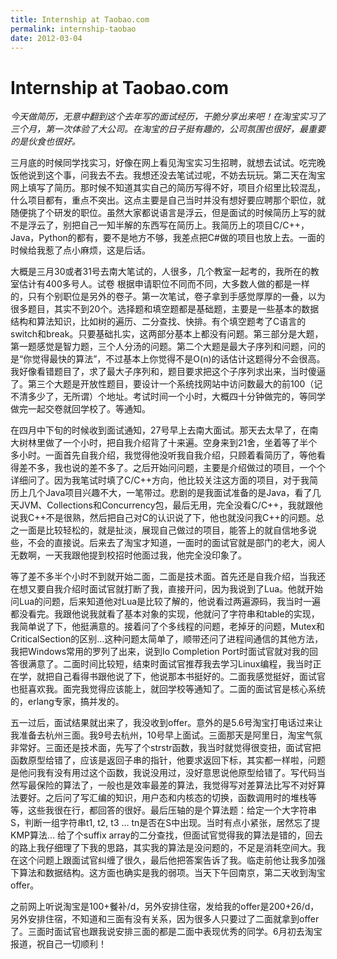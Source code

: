 ```yaml
---
title: Internship at Taobao.com
permalink: internship-taobao
date: 2012-03-04
---
```


# Internship at Taobao.com

*今天做简历，无意中翻到这个去年写的面试经历，干脆分享出来吧！在淘宝实习了三个月，第一次体验了大公司。在淘宝的日子挺有趣的，公司氛围也很好，最重要的是伙食也很好。*

三月底的时候同学找实习，好像在网上看见淘宝实习生招聘，就想去试试。吃完晚饭他说到这个事，问我去不去。我想还没去笔试过呢，不妨去玩玩。第二天在淘宝网上填写了简历。那时候不知道其实自己的简历写得不好，项目介绍里比较混乱，什么项目都有，重点不突出。这点主要是自己当时并没有想好要应聘那个职位，就随便挑了个研发的职位。虽然大家都说语言是浮云，但是面试的时候简历上写的就不是浮云了，别把自己一知半解的东西写在简历上。我简历上的项目C/C++，Java，Python的都有，要不是地方不够，我差点把C#做的项目也放上去。一面的时候给我惹了点小麻烦，这是后话。

大概是三月30或者31号去南大笔试的，人很多，几个教室一起考的，我所在的教室估计有400多号人。试卷 根据申请职位不同而不同，大多数人做的都是一样的，只有个别职位是另外的卷子。第一次笔试，卷子拿到手感觉厚厚的一叠，以为很多题目，其实不到20个。选择题和填空题都是基础题，主要是一些基本的数据结构和算法知识，比如树的遍历、二分查找、快排。有个填空题考了C语言的switch和break。只要基础扎实，这两部分基本上都没有问题。第三部分是大题，第一题感觉是智力题，三个人分汤的问题。第二个大题是最大子序列和问题，问的是“你觉得最快的算法”，不过基本上你觉得不是O(n)的话估计这题得分不会很高。我好像看错题目了，求了最大子序列和，题目要求把这个子序列求出来，当时傻逼了。第三个大题是开放性题目，要设计一个系统找网站中访问数最大的前100（记不清多少了，无所谓）个地址。考试时间一个小时，大概四十分钟做完的，等同学做完一起交卷就回学校了。等通知。

在四月中下旬的时候收到面试通知，27号早上去南大面试。那天去太早了，在南大树林里做了一个小时，把自我介绍背了十来遍。空身来到21舍，坐着等了半个多小时。一面首先自我介绍，我觉得他没听我自我介绍，只顾着看简历了，等他看得差不多，我也说的差不多了。之后开始问问题，主要是介绍做过的项目，一个个详细问了。因为我笔试时填了C/C++方向，他比较关注这方面的项目，对于我简历上几个Java项目兴趣不大，一笔带过。悲剧的是我面试准备的是Java，看了几天JVM、Collections和Concurrency包，最后无用，完全没看C/C++，我就跟他说我C++不是很熟，然后把自己对C的认识说了下，他也就没问我C++的问题。总之一面是比较轻松的，就是扯淡，展现自己做过的项目，能答上的就自信地多说些，不会的直接说。后来去了淘宝才知道，一面时的面试官就是部门的老大，阅人无数啊，一天我跟他提到校招时他面过我，他完全没印象了。

等了差不多半个小时不到就开始二面，二面是技术面。首先还是自我介绍，当我还在想又要自我介绍时面试官就打断了我，直接开问，因为我说到了Lua。他就开始问Lua的问题，后来知道他对Lua是比较了解的，他说看过两遍源码，我当时一遍都没看完。我跟他说我就看了基本对象的实现，他就问了字符串和table的实现，我简单说了下，他挺满意的。接着问了个多线程的问题，老掉牙的问题，Mutex和CriticalSection的区别…这种问题太简单了，顺带还问了进程间通信的其他方法，我把Windows常用的罗列了出来，说到Io Completion Port时面试官就对我的回答很满意了。二面时间比较短，结束时面试官推荐我去学习Linux编程，我当时正在学，就把自己看得书跟他说了下，他说那本书挺好的。二面我感觉挺好，面试官也挺喜欢我。面完我觉得应该能上，就回学校等通知了。二面的面试官是核心系统的，erlang专家，搞并发的。

五一过后，面试结果就出来了，我没收到offer。意外的是5.6号淘宝打电话过来让我准备去杭州三面。我9号去杭州，10号早上面试。三面那天是阿里日，淘宝气氛非常好。三面还是技术面，先写了个strstr函数，我当时就觉得很变扭，面试官把函数原型给错了，应该是返回子串的指针，他要求返回下标，其实都一样啦，问题是他问我有没有用过这个函数，我说没用过，没好意思说他原型给错了。写代码当然写最保险的算法了，一般也是效率最差的算法，我觉得写对差算法比写不对好算法要好。之后问了写汇编的知识，用户态和内核态的切换，函数调用时的堆栈等等，这些我很在行，都回答的很好。最后压轴的是个算法题：给定一个大字符串S，判断一组字符串t1, t2, t3 … tn是否在S中出现。当时有点小紧张，居然忘了提KMP算法… 给了个suffix array的二分查找，但面试官觉得我的算法是错的，回去的路上我仔细理了下我的思路，其实我的算法是没问题的，不足是消耗空间大。我在这个问题上跟面试官纠缠了很久，最后他把答案告诉了我。临走前他让我多加强下算法和数据结构。这方面也确实是我的弱项。当天下午回南京，第二天收到淘宝offer。

之前网上听说淘宝是100+餐补/d，另外安排住宿，发给我的offer是200+26/d，另外安排住宿，不知道和三面有没有关系，因为很多人只要过了二面就拿到offer了。三面时面试官也跟我说安排三面的都是二面中表现优秀的同学。6月初去淘宝报道，祝自己一切顺利！
